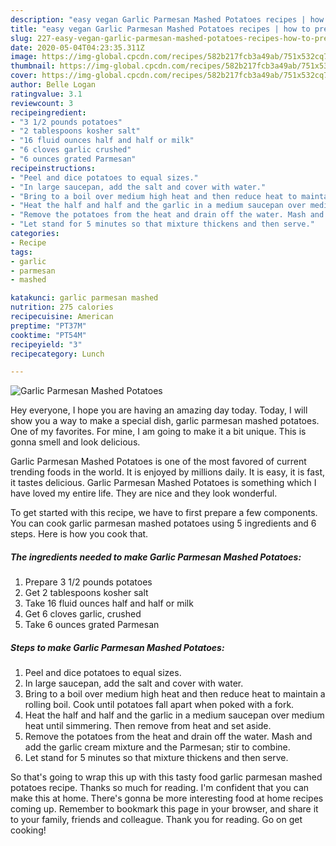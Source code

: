 ```yaml
---
description: "easy vegan Garlic Parmesan Mashed Potatoes recipes | how to prepare Garlic Parmesan Mashed Potatoes"
title: "easy vegan Garlic Parmesan Mashed Potatoes recipes | how to prepare Garlic Parmesan Mashed Potatoes"
slug: 227-easy-vegan-garlic-parmesan-mashed-potatoes-recipes-how-to-prepare-garlic-parmesan-mashed-potatoes
date: 2020-05-04T04:23:35.311Z
image: https://img-global.cpcdn.com/recipes/582b217fcb3a49ab/751x532cq70/garlic-parmesan-mashed-potatoes-recipe-main-photo.jpg
thumbnail: https://img-global.cpcdn.com/recipes/582b217fcb3a49ab/751x532cq70/garlic-parmesan-mashed-potatoes-recipe-main-photo.jpg
cover: https://img-global.cpcdn.com/recipes/582b217fcb3a49ab/751x532cq70/garlic-parmesan-mashed-potatoes-recipe-main-photo.jpg
author: Belle Logan
ratingvalue: 3.1
reviewcount: 3
recipeingredient:
- "3 1/2 pounds potatoes"
- "2 tablespoons kosher salt"
- "16 fluid ounces half and half or milk"
- "6 cloves garlic crushed"
- "6 ounces grated Parmesan"
recipeinstructions:
- "Peel and dice potatoes to equal sizes."
- "In large saucepan, add the salt and cover with water."
- "Bring to a boil over medium high heat and then reduce heat to maintain a rolling boil. Cook until potatoes fall apart when poked with a fork."
- "Heat the half and half and the garlic in a medium saucepan over medium heat until simmering. Then remove from heat and set aside."
- "Remove the potatoes from the heat and drain off the water. Mash and add the garlic cream mixture and the Parmesan; stir to combine."
- "Let stand for 5 minutes so that mixture thickens and then serve."
categories:
- Recipe
tags:
- garlic
- parmesan
- mashed

katakunci: garlic parmesan mashed 
nutrition: 275 calories
recipecuisine: American
preptime: "PT37M"
cooktime: "PT54M"
recipeyield: "3"
recipecategory: Lunch

---
```



![Garlic Parmesan Mashed Potatoes](https://img-global.cpcdn.com/recipes/582b217fcb3a49ab/751x532cq70/garlic-parmesan-mashed-potatoes-recipe-main-photo.jpg)

Hey everyone, I hope you are having an amazing day today. Today, I will show you a way to make a special dish, garlic parmesan mashed potatoes. One of my favorites. For mine, I am going to make it a bit unique. This is gonna smell and look delicious.

Garlic Parmesan Mashed Potatoes is one of the most favored of current trending foods in the world. It is enjoyed by millions daily. It is easy, it is fast, it tastes delicious. Garlic Parmesan Mashed Potatoes is something which I have loved my entire life. They are nice and they look wonderful.




To get started with this recipe, we have to first prepare a few components. You can cook garlic parmesan mashed potatoes using 5 ingredients and 6 steps. Here is how you cook that.

<!--inarticleads1-->

##### The ingredients needed to make Garlic Parmesan Mashed Potatoes:

1. Prepare 3 1/2 pounds potatoes
1. Get 2 tablespoons kosher salt
1. Take 16 fluid ounces half and half or milk
1. Get 6 cloves garlic, crushed
1. Take 6 ounces grated Parmesan




<!--inarticleads2-->

##### Steps to make Garlic Parmesan Mashed Potatoes:

1. Peel and dice potatoes to equal sizes.
1. In large saucepan, add the salt and cover with water.
1. Bring to a boil over medium high heat and then reduce heat to maintain a rolling boil. Cook until potatoes fall apart when poked with a fork.
1. Heat the half and half and the garlic in a medium saucepan over medium heat until simmering. Then remove from heat and set aside.
1. Remove the potatoes from the heat and drain off the water. Mash and add the garlic cream mixture and the Parmesan; stir to combine.
1. Let stand for 5 minutes so that mixture thickens and then serve.




So that's going to wrap this up with this tasty food garlic parmesan mashed potatoes recipe. Thanks so much for reading. I'm confident that you can make this at home. There's gonna be more interesting food at home recipes coming up. Remember to bookmark this page in your browser, and share it to your family, friends and colleague. Thank you for reading. Go on get cooking!
